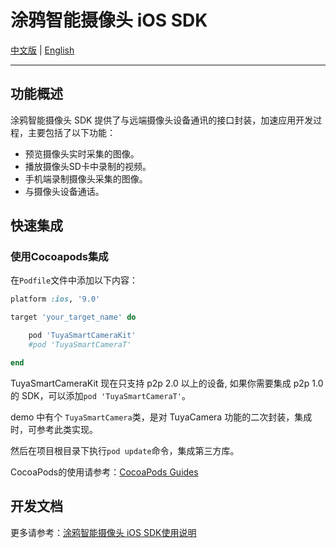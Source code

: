 # 涂鸦智能摄像头 iOS SDK

[中文版](./README-zh.md) | [English](./README.md)

---

## 功能概述

涂鸦智能摄像头 SDK 提供了与远端摄像头设备通讯的接口封装，加速应用开发过程，主要包括了以下功能：

- 预览摄像头实时采集的图像。
- 播放摄像头SD卡中录制的视频。
- 手机端录制摄像头采集的图像。
- 与摄像头设备通话。

## 快速集成

### 使用Cocoapods集成

在`Podfile`文件中添加以下内容：

```ruby
platform :ios, '9.0'

target 'your_target_name' do

	pod 'TuyaSmartCameraKit'
    #pod 'TuyaSmartCameraT'

end

```

TuyaSmartCameraKit 现在只支持 p2p 2.0 以上的设备, 如果你需要集成 p2p 1.0 的 SDK，可以添加```pod 'TuyaSmartCameraT'```。

demo 中有个 ```TuyaSmartCamera```类，是对 TuyaCamera 功能的二次封装，集成时，可参考此类实现。

然后在项目根目录下执行`pod update`命令，集成第三方库。

CocoaPods的使用请参考：[CocoaPods Guides](https://guides.cocoapods.org/)

## 开发文档

更多请参考：[涂鸦智能摄像头 iOS SDK使用说明](https://tuyainc.github.io/tuyasmart_camera_ios_sdk_doc/zh-hans/)
